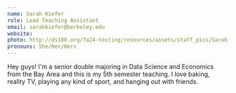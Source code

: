 ```yaml
---
name: Sarah Kiefer
role: Lead Teaching Assistant
email: sarahkiefer@berkeley.edu
website: 
photo: http://ds100.org/fa24-testing/resources/assets/staff_pics/Sarah_Kiefer.jpg
pronouns: She/Her/Hers
---
```

Hey guys! I'm a senior double majoring in Data Science and Economics from the Bay Area and this is my 5th semester teaching. I love baking, reality TV, playing any kind of sport, and hanging out with friends.
